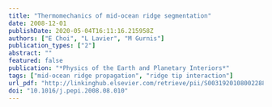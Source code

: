 ```yaml
---
title: "Thermomechanics of mid-ocean ridge segmentation"
date: 2008-12-01
publishDate: 2020-05-04T16:11:16.215958Z
authors: ["E Choi", "L Lavier", "M Gurnis"]
publication_types: ["2"]
abstract: ""
featured: false
publication: "*Physics of the Earth and Planetary Interiors*"
tags: ["mid-ocean ridge propagation", "ridge tip interaction"]
url_pdf: "http://linkinghub.elsevier.com/retrieve/pii/S0031920108002288"
doi: "10.1016/j.pepi.2008.08.010"
---
```


